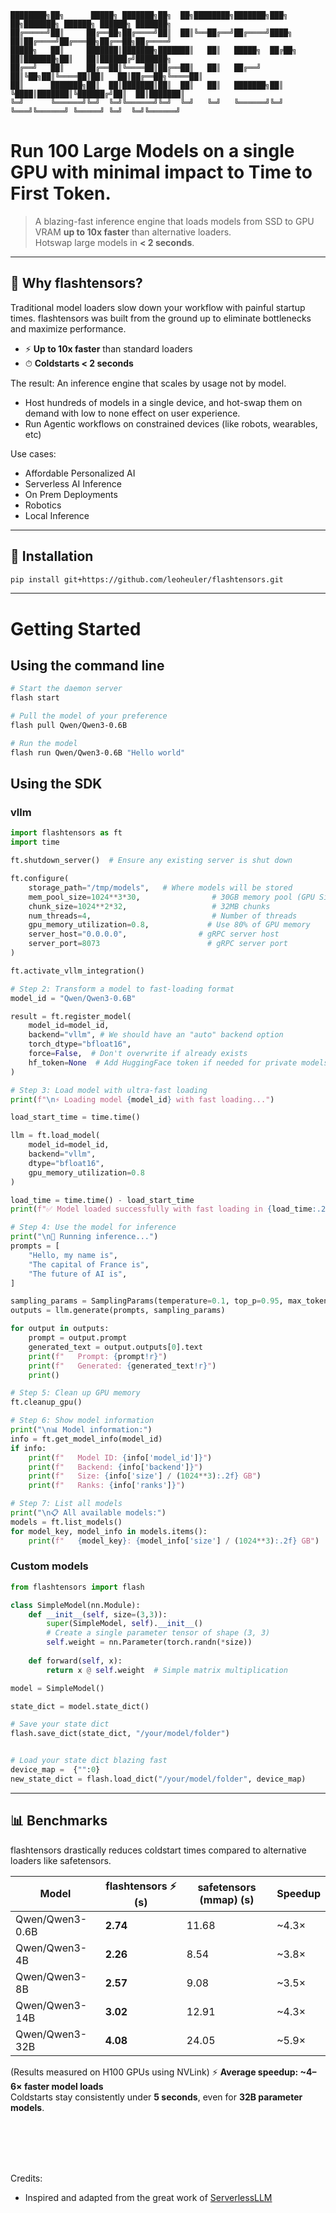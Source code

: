 ```
████████╗██╗      █████╗ ███████╗██╗  ██╗████████╗███████╗███╗   ██╗███████╗ ██████╗ ██████╗ ███████╗
██╔═════╝██║     ██╔══██╗██╔════╝██║  ██║╚══██╔══╝██╔════╝████╗  ██║██╔════╝██╔═══██╗██╔══██╗██╔════╝
█████╗   ██║     ███████║███████╗███████║   ██║   █████╗  ██╔██╗ ██║███████╗██║   ██║██████╔╝███████╗
██╔══╝   ██║     ██╔══██║╚════██║██╔══██║   ██║   ██╔══╝  ██║╚██╗██║╚════██║██║   ██║██╔══██╗╚════██║
██║      ███████╗██║  ██║███████║██║  ██║   ██║   ███████╗██║ ╚████║███████║╚██████╔╝██║  ██║███████║
╚═╝      ╚══════╝╚═╝  ╚═╝╚══════╝╚═╝  ╚═╝   ╚═╝   ╚══════╝╚═╝  ╚═══╝╚══════╝ ╚═════╝ ╚═╝  ╚═╝╚══════╝

```

# Run 100 Large Models on a single GPU with minimal impact to Time to First Token.

> A blazing-fast inference engine that loads models from SSD to GPU VRAM **up to 10x faster** than alternative loaders.  
> Hotswap large models in **< 2 seconds**.  

---



## 🚀 Why flashtensors?  

Traditional model loaders slow down your workflow with painful startup times. flashtensors was built from the ground up to eliminate bottlenecks and maximize performance.  

- ⚡ **Up to 10x faster** than standard loaders  
- ⏱ **Coldstarts < 2 seconds**

The result: An inference engine that scales by usage not by model.

- Host hundreds of models in a single device, and hot-swap them on demand with low to none effect on user experience.
- Run Agentic workflows on constrained devices (like robots, wearables, etc)

Use cases: 
- Affordable Personalized AI
- Serverless AI Inference
- On Prem Deployments
- Robotics
- Local Inference
---



## 🔧 Installation  

```bash
pip install git+https://github.com/leoheuler/flashtensors.git
```

---

# Getting Started 

## Using the command line
``` bash
# Start the daemon server
flash start
```

``` bash
# Pull the model of your preference
flash pull Qwen/Qwen3-0.6B
```

``` bash
# Run the model
flash run Qwen/Qwen3-0.6B "Hello world"
```

## Using the SDK
### vllm
``` Python
import flashtensors as ft
import time

ft.shutdown_server()  # Ensure any existing server is shut down

ft.configure(
    storage_path="/tmp/models",   # Where models will be stored
    mem_pool_size=1024**3*30,                # 30GB memory pool (GPU Size)
    chunk_size=1024**2*32,                   # 32MB chunks
    num_threads=4,                           # Number of threads
    gpu_memory_utilization=0.8,             # Use 80% of GPU memory
    server_host="0.0.0.0",                # gRPC server host
    server_port=8073                        # gRPC server port
)

ft.activate_vllm_integration()

# Step 2: Transform a model to fast-loading format
model_id = "Qwen/Qwen3-0.6B"  

result = ft.register_model(
    model_id=model_id,
    backend="vllm", # We should have an "auto" backend option
    torch_dtype="bfloat16",
    force=False,  # Don't overwrite if already exists
    hf_token=None  # Add HuggingFace token if needed for private models
)

# Step 3: Load model with ultra-fast loading
print(f"\n⚡ Loading model {model_id} with fast loading...")

load_start_time = time.time()

llm = ft.load_model(
    model_id=model_id,
    backend="vllm",
    dtype="bfloat16",
    gpu_memory_utilization=0.8
)

load_time = time.time() - load_start_time
print(f"✅ Model loaded successfully with fast loading in {load_time:.2f}s")

# Step 4: Use the model for inference
print("\n🤖 Running inference...")
prompts = [
    "Hello, my name is",
    "The capital of France is",
    "The future of AI is",
]

sampling_params = SamplingParams(temperature=0.1, top_p=0.95, max_tokens=50)
outputs = llm.generate(prompts, sampling_params)

for output in outputs:
    prompt = output.prompt
    generated_text = output.outputs[0].text
    print(f"   Prompt: {prompt!r}")
    print(f"   Generated: {generated_text!r}")
    print()

# Step 5: Clean up GPU memory
ft.cleanup_gpu()

# Step 6: Show model information
print("\n📊 Model information:")
info = ft.get_model_info(model_id)
if info:
    print(f"   Model ID: {info['model_id']}")
    print(f"   Backend: {info['backend']}")
    print(f"   Size: {info['size'] / (1024**3):.2f} GB")
    print(f"   Ranks: {info['ranks']}")

# Step 7: List all models
print("\n📋 All available models:")
models = ft.list_models()
for model_key, model_info in models.items():
    print(f"   {model_key}: {model_info['size'] / (1024**3):.2f} GB")

```

### Custom models

``` Python
from flashtensors import flash

class SimpleModel(nn.Module):
    def __init__(self, size=(3,3)):
        super(SimpleModel, self).__init__()
        # Create a single parameter tensor of shape (3, 3)
        self.weight = nn.Parameter(torch.randn(*size))
        
    def forward(self, x):
        return x @ self.weight  # Simple matrix multiplication

model = SimpleModel()

state_dict = model.state_dict()

# Save your state dict
flash.save_dict(state_dict, "/your/model/folder")


# Load your state dict blazing fast
device_map =  {"":0}
new_state_dict = flash.load_dict("/your/model/folder", device_map)

```

---


## 📊 Benchmarks  

flashtensors drastically reduces coldstart times compared to alternative loaders like safetensors.  

| Model            | flashtensors ⚡ (s) | safetensors (mmap) (s) | Speedup |
|------------------|------------|----------|---------|
| Qwen/Qwen3-0.6B  | **2.74**   | 11.68    | ~4.3×   |
| Qwen/Qwen3-4B    | **2.26**   | 8.54     | ~3.8×   |
| Qwen/Qwen3-8B    | **2.57**   | 9.08     | ~3.5×   |
| Qwen/Qwen3-14B   | **3.02**   | 12.91    | ~4.3×   |
| Qwen/Qwen3-32B   | **4.08**   | 24.05    | ~5.9×   |

(Results measured on H100 GPUs using NVLink)
⚡ **Average speedup: ~4–6× faster model loads**  
Coldstarts stay consistently under **5 seconds**, even for **32B parameter models**.  


<br>
<br>
<br>
<br>


Credits: 
- Inspired and adapted from the great work of [ServerlessLLM](https://github.com/leoheuler/flashtensors/CREDITS.md)
